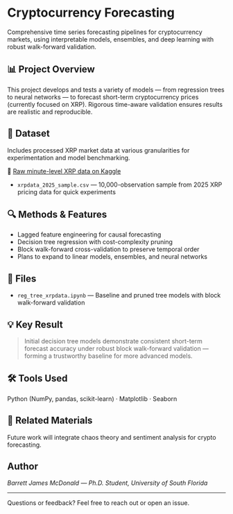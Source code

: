 # Cryptocurrency Forecasting

Comprehensive time series forecasting pipelines for cryptocurrency markets, using interpretable models, ensembles, and deep learning with robust walk-forward validation.

## 📊 Project Overview

This project develops and tests a variety of models — from regression trees to neural networks — to forecast short-term cryptocurrency prices (currently focused on XRP). Rigorous time-aware validation ensures results are realistic and reproducible.

## 📂 Dataset

Includes processed XRP market data at various granularities for experimentation and model benchmarking.

🔗 [Raw minute-level XRP data on Kaggle](https://www.kaggle.com/datasets/imranbukhari/comprehensive-xrpusd-1m-data)

- `xrpdata_2025_sample.csv` — 10,000-observation sample from 2025 XRP pricing data for quick experiments


## 🔍 Methods & Features

* Lagged feature engineering for causal forecasting
* Decision tree regression with cost-complexity pruning
* Block walk-forward cross-validation to preserve temporal order
* Plans to expand to linear models, ensembles, and neural networks

## 📁 Files

* `reg_tree_xrpdata.ipynb` — Baseline and pruned tree models with block walk-forward validation

## 💡 Key Result

> Initial decision tree models demonstrate consistent short-term forecast accuracy under robust block walk-forward validation — forming a trustworthy baseline for more advanced models.

## 🛠 Tools Used

Python (NumPy, pandas, scikit-learn) · Matplotlib · Seaborn

## 📄 Related Materials

Future work will integrate chaos theory and sentiment analysis for crypto forecasting.

## Author

*Barrett James McDonald — Ph.D. Student, University of South Florida*

---

Questions or feedback? Feel free to reach out or open an issue.
